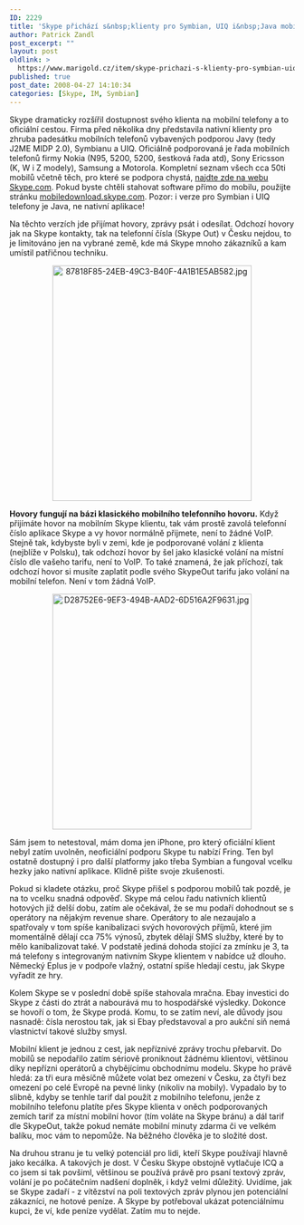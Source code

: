 ```yaml
---
ID: 2229
title: 'Skype přichází s&nbsp;klienty pro Symbian, UIQ i&nbsp;Java mobily'
author: Patrick Zandl
post_excerpt: ""
layout: post
oldlink: >
  https://www.marigold.cz/item/skype-prichazi-s-klienty-pro-symbian-uiq-i-java-mobily
published: true
post_date: 2008-04-27 14:10:34
categories: [Skype, IM, Symbian]
---
```

Skype dramaticky rozšířil dostupnost svého klienta na mobilní telefony a to oficiální cestou. Firma před několika dny představila nativní klienty pro zhruba padesátku mobilních telefonů vybavených podporou Javy (tedy J2ME MIDP 2.0), Symbianu a UIQ. Oficiálně podporovaná je řada mobilních telefonů firmy Nokia (N95, 5200, 5200, šestková řada atd), Sony Ericsson (K, W i Z modely), Samsung a Motorola. Kompletní seznam všech cca 50ti mobilů včetně těch, pro které se podpora chystá, <a href="http://www.skype.com/intl/en/download/skype/mobile/choose">najdte zde na webu Skype.com</a>. Pokud byste chtěli stahovat software přímo do mobilu, použijte stránku <a href="http://mobiledownload.skype.com/">mobiledownload.skype.com</a>. Pozor: i verze pro Symbian i UIQ telefony je Java, ne nativní aplikace!

Na těchto verzích jde přijímat hovory, zprávy psát i odesílat. Odchozí hovory jak na Skype kontakty, tak na telefonní čísla (Skype Out) v Česku nejdou, to je limitováno jen na vybrané země, kde má Skype mnoho zákazníků a kam umístil patřičnou techniku. 

<div style="text-align:center;"><img src="http://www.marigold.cz/wp-content/uploads//87818F85-24EB-49C3-B40F-4A1B1E5AB582.jpg" alt="87818F85-24EB-49C3-B40F-4A1B1E5AB582.jpg" border="0" width="352" height="416" /></div>

<strong>Hovory fungují na bázi klasického mobilního telefonního hovoru.</strong> Když přijímáte hovor na mobilním Skype klientu, tak vám prostě zavolá telefonní číslo aplikace Skype a vy hovor normálně přijmete, není to žádné VoIP. Stejně tak, kdybyste byli v zemi, kde je podporované volání z klienta (nejblíže v Polsku), tak odchozí hovor by šel jako klasické volání na místní číslo dle vašeho tarifu, není to VoIP. To také znamená, že jak příchozí, tak odchozí hovor si musíte zaplatit podle svého SkypeOut tarifu jako volání na mobilní telefon. Není v tom žádná VoIP.

<div style="text-align:center;"><img src="http://www.marigold.cz/wp-content/uploads//D28752E6-9EF3-494B-AAD2-6D516A2F9631.jpg" alt="D28752E6-9EF3-494B-AAD2-6D516A2F9631.jpg" border="0" width="352" height="416" /></div>

Sám jsem to netestoval, mám doma jen iPhone, pro který oficiální klient nebyl zatím uvolněn, neoficiální podporu Skype tu nabízí Fring. Ten byl ostatně dostupný i pro další platformy jako třeba Symbian a fungoval vcelku hezky jako nativní aplikace. Klidně pište svoje zkušenosti. 

Pokud si kladete otázku, proč Skype přišel s podporou mobilů tak pozdě, je na to vcelku snadná odpověď. Skype má celou řadu nativních klientů hotových již delší dobu, zatím ale očekával, že se mu podaří dohodnout se s operátory na nějakým revenue share. Operátory to ale nezaujalo a spatřovaly v tom spíše kanibalizaci svých hovorových příjmů, které jim momentálně dělají cca 75% výnosů, zbytek dělají SMS služby, které by to mělo kanibalizovat také. V podstatě jediná dohoda stojící za zmínku je 3, ta má telefony s integrovaným nativním Skype klientem v nabídce už dlouho. Německý Eplus je v podpoře vlažný, ostatní spíše hledají cestu, jak Skype vyřadit ze hry. 

Kolem Skype se v poslední době spíše stahovala mračna. Ebay investici do Skype z části do ztrát a nabourává mu to hospodářské výsledky. Dokonce se hovoří o tom, že Skype prodá. Komu, to se zatím neví, ale důvody jsou nasnadě: čísla nerostou tak, jak si Ebay představoval a pro aukční síň nemá vlastnictví takové služby smysl. 

Mobilní klient je jednou z cest, jak nepříznivé zprávy trochu přebarvit. Do mobilů se nepodařilo zatím sériově proniknout žádnému klientovi, většinou díky nepřízni operátorů a chybějícímu obchodnímu modelu. Skype ho právě hledá: za tři eura měsíčně můžete volat bez omezení v Česku, za čtyři bez omezení po celé Evropě na pevné linky (nikoliv na mobily). Vypadalo by to slibně, kdyby se tenhle tarif dal použít z mobilního telefonu, jenže z mobilního  telefonu platíte přes Skype klienta v oněch podporovaných zemích tarif za místní mobilní hovor (tím voláte na Skype bránu) a dál tarif dle SkypeOut, takže pokud nemáte mobilní minuty zdarma či ve velkém balíku, moc vám to nepomůže. Na běžného člověka je to složité dost. 

Na druhou stranu je tu velký potenciál pro lidi, kteří Skype používají hlavně jako kecálka. A takových je dost. V Česku Skype obstojně vytlačuje ICQ a co jsem si tak povšiml, většinou se používá právě pro psaní textový zpráv, volání je po počátečním nadšení doplněk, i když velmi důležitý. Uvidíme, jak se Skype zadaří - z vítězství na poli textových zpráv plynou jen potenciální zákazníci, ne hotové peníze. A   Skype by potřeboval ukázat potenciálnímu kupci, že ví, kde peníze vydělat. Zatím mu to nejde.